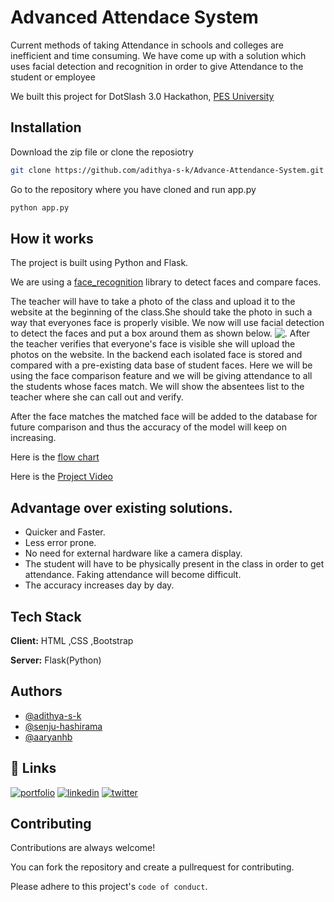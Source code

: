 
# Advanced Attendace System

Current methods of taking Attendance in schools and colleges are inefficient and time consuming.
We have come up with a solution which uses facial detection and recognition in order to give Attendance to the student or employee

We built this project for DotSlash 3.0 Hackathon, [PES University](https://pes.edu)
## Installation

Download the zip file or clone the reposiotry

```bash
git clone https://github.com/adithya-s-k/Advance-Attendance-System.git
```
Go to the repository where you have cloned and run app.py
```bash
python app.py
```

    
## How it works
The project is built using Python and Flask.

We are using a [face_recognition](https://face-recognition.readthedocs.io/en/latest/readme.html) library to detect faces and compare faces.

The teacher will have to take a photo of the class and upload it to the website at the beginning of the class.She should take the photo in such a 
way that everyones face is properly visible.
We now will use facial detection to detect the faces and put a box around them as shown below.
![.](https://ibb.co/SXpN4yz)
After the teacher verifies that everyone's face is visible she will upload the photos on the website.
In the backend each isolated face is stored and compared with a pre-existing data base of student faces.
Here we will be using the face comparison feature and we will be giving attendance to all the students whose faces match.
We will show the absentees list to the teacher where she can call out and verify.

After the face matches the matched face will be added to the database for future comparison and thus the accuracy of the model will keep on increasing.

Here is the [flow chart](https://www.figma.com/file/ssy2MQrWiOkHtrcbPdV7mg/Attendace-Tracking-workflow?node-id=0%3A1)

Here is the [Project Video](https://youtu.be/mRgZdZOKjTk)




## Advantage over existing solutions.

- Quicker and Faster.
- Less error prone.
- No need for external hardware like a camera display.
- The student will have to be physically present in the class in order to get attendance. Faking attendance will become difficult.
- The accuracy increases day by day.


## Tech Stack

**Client:** HTML ,CSS ,Bootstrap

**Server:** Flask(Python)


## Authors

- [@adithya-s-k](https://github.com/adithya-s-k)
- [@senju-hashirama](https://github.com/senju-hashirama)
- [@aaryanhb](https://github.com/aaryanhb)


## 🔗 Links
[![portfolio](https://img.shields.io/badge/my_portfolio-000?style=for-the-badge&logo=ko-fi&logoColor=white)]()
[![linkedin](https://img.shields.io/badge/linkedin-0A66C2?style=for-the-badge&logo=linkedin&logoColor=white)](https://www.linkedin.com/in/adithya-s-kolavi-127a561a8/)
[![twitter](https://img.shields.io/badge/twitter-1DA1F2?style=for-the-badge&logo=twitter&logoColor=white)](https://twitter.com/adithya_s_k)


## Contributing

Contributions are always welcome!

You can fork the repository and create a pullrequest for contributing.

Please adhere to this project's `code of conduct`.


